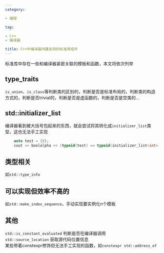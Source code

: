 ```yaml
---
category:

- 编程

tag:

- C++
- 编译器

title: C++中编译器内建支持的标准库组件
---
```

标准库中存在一些和编译器紧密关联的模板和函数，本文将依次列举
<!-- more -->
## type_traits
`is_union`、`is_class`等判断类的区别的，判断是否是标准布局的，判断类的构造方式的，判断是否trivial的，判断是否是虚函数的，判断是否是空类的...

## std::initializer_list
编译器看到被大括号包起来的东西，就会尝试将其转化成`initializer_list`类型，这也无法手工实现
```cpp
    auto test = {0};
    cout << boolalpha << (typeid(test) == typeid(initializer_list<int>)); //true
```

## 类型相关
如`std::type_info`

## 可以实现但效率不高的
如`std::make_index_sequence`，手动实现要实例化n个模板

## 其他
`std::is_constant_evaluated` 判断是否在编译器调用\
`std::source_location` 获取源代码位置信息\
某些带着constexpr修饰但无法手工实现的函数，如`constexpr std::address_of`
